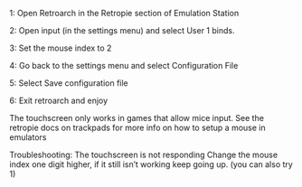 1: Open Retroarch in the Retropie section of Emulation Station

2: Open input (in the settings menu) and select User 1 binds.

3: Set the mouse index to 2

4: Go back to the settings menu and select Configuration File

5: Select Save configuration file

6: Exit retroarch and enjoy

The touchscreen only works in games that allow mice input. See the retropie docs on trackpads for more info on how to setup a mouse in emulators

Troubleshooting:
The touchscreen is not responding
    Change the mouse index one digit higher, if it still isn’t working keep going up. (you can also try 1)
